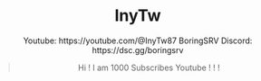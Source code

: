 <div align="center">

  <h1 id=iny>InyTw</h1>
Youtube: https://youtube.com/@InyTw87
BoringSRV Discord: https://dsc.gg/boringsrv

> Hi !
> I am 1000 Subscribes Youtube ! ! !

</div>
